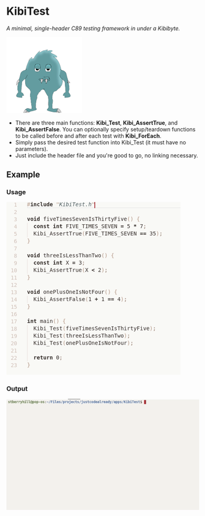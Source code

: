 # KibiTest 
*A minimal, single-header C89 testing framework in under a Kibibyte.*

<img src="https://github.com/stberryhill/KibiTest/blob/master/Media/Logo.png" alt="logo" style="zoom:25%;" />

* There are three main functions: **Kibi_Test**, **Kibi_AssertTrue**, and **Kibi_AssertFalse**. You can optionally specify setup/teardown functions to be called before and after each test with **Kibi_ForEach**.
* Simply pass the desired test function into Kibi_Test (it must have no parameters).
* Just include the header file and you're good to go, no linking necessary.

## Example
### Usage
![gif-showing-example-code](https://github.com/stberryhill/KibiTest/blob/master/Media/Example_Source.gif)
### Output
![gif-showing-example-output](https://github.com/stberryhill/KibiTest/blob/master/Media/Example_Execution.gif)
